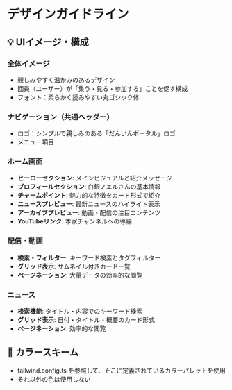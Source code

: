 # デザインガイドライン

## 💡 UIイメージ・構成

### 全体イメージ
- 親しみやすく温かみのあるデザイン
- 団員（ユーザー）が「集う・見る・参加する」ことを促す構成
- フォント：柔らかく読みやすい丸ゴシック体

### ナビゲーション（共通ヘッダー）
- ロゴ：シンプルで親しみのある「だんいんポータル」ロゴ
- メニュー項目

### ホーム画面
- **ヒーローセクション**: メインビジュアルと紹介メッセージ
- **プロフィールセクション**: 白銀ノエルさんの基本情報
- **チャームポイント**: 魅力的な特徴をカード形式で紹介
- **ニュースプレビュー**: 最新ニュースのハイライト表示
- **アーカイブプレビュー**: 動画・配信の注目コンテンツ
- **YouTubeリンク**: 本家チャンネルへの導線

### 配信・動画
- **検索・フィルター**: キーワード検索とタグフィルター
- **グリッド表示**: サムネイル付きカード一覧
- **ページネーション**: 大量データの効率的な閲覧

### ニュース
- **検索機能**: タイトル・内容でのキーワード検索
- **グリッド表示**: 日付・タイトル・概要のカード形式
- **ページネーション**: 効率的な閲覧

## 🎨 カラースキーム

- tailwind.config.ts を参照して、そこに定義されているカラーパレットを使用
- それ以外の色は使用しない
